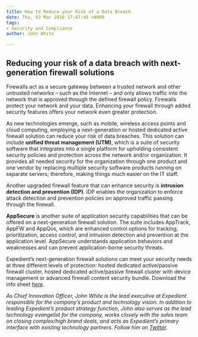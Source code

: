```yaml
---
title: How to Reduce your Risk of a Data Breach
date: Thu, 03 Mar 2016 17:47:45 +0000
tags:
- Security and Compliance
author: John White

---
```

## Reducing your risk of a data breach with next-generation firewall solutions

Firewalls act as a secure gateway between a trusted network and other untrusted networks – such as the Internet – and only allows traffic into the network that is approved through the defined firewall policy. Firewalls protect your network and your data. Enhancing your firewall through added security features offers your network even greater protection.

As new technologies emerge, such as mobile, wireless access points and cloud computing, employing a next-generation or hosted dedicated active firewall solution can reduce your risk of data breaches. This solution can include **unified threat management (UTM)**, which is a suite of security software that integrates into a single platform for upholding consistent security policies and protection across the network and/or organization. It provides all needed security for the organization through one product and one vendor by replacing multiple security software products running on separate servers; therefore, making things much easier on the IT staff.

Another upgraded firewall feature that can enhance security is **intrusion detection and prevention (IDP)**. IDP enables the organization to enforce attack detection and prevention policies on approved traffic passing through the firewall.

**AppSecure** is another suite of application security capabilities that can be offered on a next-generation firewall solution. The suite includes AppTrack, AppFW and AppQos, which are enhanced control options for tracking, prioritization, access control, and intrusion detection and prevention at the application level. AppSecure understands application behaviors and weaknesses and can prevent application-borne security threats.

Expedient’s next-generation firewall solutions can meet your security needs at three different levels of protection: hosted dedicated active/passive firewall cluster, hosted dedicated active/passive firewall cluster with device management or advanced firewall content security bundle. Download the info sheet [here](http://bit.ly/1m0TZ4O).

_As Chief Innovation Officer, John White is the lead executive at Expedient responsible for the company’s product and technology vision. In addition to leading Expedient’s product strategy function, John also serves as the lead technology evangelist for the company, works closely with the sales team on closing complex/high brand deals, and acts as Expedient’s primary interface with existing technology partners. Follow him on_ [_Twitter_](https://twitter.com/johna_white)_._